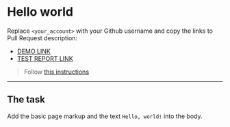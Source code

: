 # Hello world
Replace `<your_account>` with your Github username and copy the links to Pull Request description:
- [DEMO LINK](https://chiper9.github.io/layout_hello-world/)
- [TEST REPORT LINK](https://chiper9.github.io/layout_hello-world/report/html_report/)

> Follow [this instructions](https://mate-academy.github.io/layout_task-guideline/#how-to-solve-the-layout-tasks-on-github)
___

## The task
Add the basic page markup and the text `Hello, world!` into the body.
